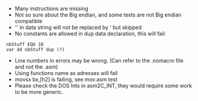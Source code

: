 * Many instructions are missing
* Not so sure about the Big endian, and some tests are not Big endian compatible
* '' in data string will not be replaced by ' but skipped
* No constants are allowed in dup data declaration, this will fail:
```
nbStuff EQU 10
var dd nbStuff dup (?)
```
* Line numbers in errors may be wrong. (Can refer to the .nomacro file and not the .asm)
* Using functions name as adresses will fail
* movsx bx,[h2] is failing, see mov.asm test
* Please check the DOS Ints in asm2C_INT, they would require some work to be more generic.
